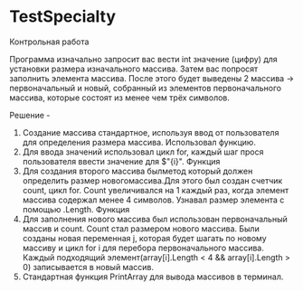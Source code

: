 # TestSpecialty
Контрольная работа

Программа изначально запросит вас вести int значение (цифру) для установки размера изначального массива.
Затем вас попросят заполнить элемента массива.
После этого будет выведены 2 массива -> первоначальный и новый, собранный из элементов первоначального массива, которые состоят из менее чем трёх символов.

Решение -

1. Создание массива стандартное, используя ввод от пользователя для определения размера массива. Использовал функцию.
2. Для ввода значений использовал цикл for, каждый шаг прося пользователя ввести значение для $"{i}". Функция
3. Для создания второго массива былметод который должен определить размер новогомассива.Для этого был создан счетчик count, цикл for. Count увеличивался на 1 каждый раз, когда элемент массива содержал менее 4 символов. Узнавал размер элемента с помощью .Length. Функция
4. Для заполнения нового массива был использован первоначальный массив и count. Count стал размером нового массива. Были созданы новая переменная j, которая будет шагать по новому массиву и цикл for i для перебора первоначального массива. Каждый подходящий элемент(array[i].Length < 4 && array[i].Length > 0) записывается в новый массив.
5. Стандартная функция PrintArray для вывода массивов в терминал.
